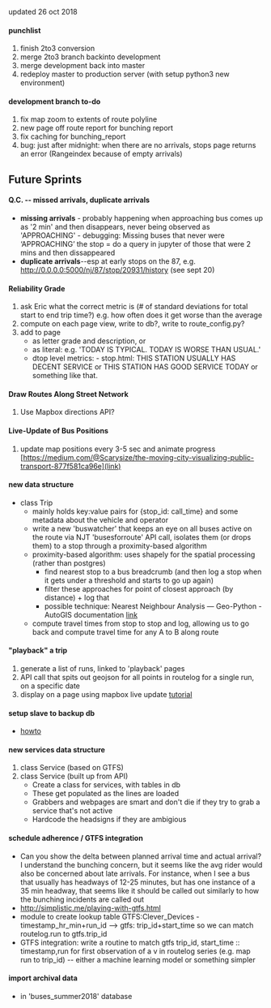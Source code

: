 updated 26 oct 2018

####  punchlist
1. finish 2to3 conversion
1. merge 2to3 branch backinto development
1. merge development back into master
2. redeploy master to production server (with setup python3 new environment)

#### development branch to-do
1. fix map zoom to extents of route polyline
1. new page off route report for bunching report
2. fix caching for bunching_report
3. bug: just after midnight: when there are no arrivals, stops page returns an error (Rangeindex because of empty arrivals)

## Future Sprints

#### Q.C. -- missed arrivals, duplicate arrivals

- **missing arrivals** - probably happening when approaching bus comes up as '2 min' and then disappears, never being observed as 'APPROACHING'
        - debugging: Missing buses that never were ‘APPROACHING’ the stop = do a query in jupyter of those that were 2 mins and then dissappeared
- **duplicate arrivals**--esp at early stops on the 87, e.g. http://0.0.0.0:5000/nj/87/stop/20931/history (see sept 20)

#### Reliability Grade
1. ask Eric what the correct metric is (# of standard deviations for total start to end trip time?) e.g. how often does it get worse than the average 
2. compute on each page view, write to db?, write to route_config.py?
3. add to page
    - as letter grade and description, or
    - as literal: e.g. 'TODAY IS TYPICAL. TODAY IS WORSE THAN USUAL.'
    - dtop level metrics: - stop.html: THIS STATION USUALLY HAS DECENT SERVICE or THIS STATION HAS GOOD SERVICE TODAY or something like that.

#### Draw Routes Along Street Network
1. Use Mapbox directions API?

#### Live-Update of Bus Positions 
1. update map positions every 3-5 sec and animate progress
    [https://medium.com/@Scarysize/the-moving-city-visualizing-public-transport-877f581ca96e](link)    

#### new data structure
- class Trip
    - mainly holds key:value pairs for {stop_id: call_time} and some metadata about the vehicle and operator
    - write a new 'buswatcher' that keeps an eye on all buses active on the route via NJT 'busesforroute' API call, isolates them (or drops them) to a stop through a proximity-based algorithm
    - proximity-based algorithm: uses shapely for the spatial processing (rather than postgres)
        - find nearest stop to a bus breadcrumb (and then log a stop when it gets under a threshold and starts to go up again)
        - filter these approaches for point of closest approach (by distance) + log that
        - possible technique: Nearest Neighbour Analysis — Geo-Python - AutoGIS documentation [link](https://automating-gis-processes.github.io/2017/lessons/L3/nearest-neighbour.html)     
    - compute travel times from stop to stop and log, allowing us to go back and compute travel time for any A to B along route


#### "playback" a trip
1. generate a list of runs, linked to 'playback' pages
2. API call that spits out geojson for all points in routelog for a single run, on a specific date
3. display on a page using mapbox live update [tutorial](https://www.mapbox.com/mapbox-gl-js/example/live-update-feature/)

#### setup slave to backup db    
- [howto](https://www.digitalocean.com/community/tutorials/how-to-move-a-mysql-data-directory-to-a-new-location-on-ubuntu-16-04)
   
#### new services data structure
1. class Service (based on GTFS)
2. class Service (built up from API)
    - Create a class for services, with tables in db
    - These get populated as the lines are loaded
    - Grabbers and webpages are smart and don't die if they try to grab a service that's not active
    - Hardcode the headsigns if they are ambigious 
    
#### schedule adherence / GTFS integration
- Can you show the delta between planned arrival time and actual arrival? I understand the bunching concern, but it seems like the avg rider would also be concerned about late arrivals. For instance, when I see a bus that usually has headways of 12-25 minutes, but has one instance of a 35 min headway, that seems like it should be called out similarly to how the bunching incidents are called out 
- http://simplistic.me/playing-with-gtfs.html
- module to create lookup table GTFS:Clever_Devices - timestamp_hr_min+run_id --> gtfs: trip_id+start_time so we can match routelog.run to gtfs.trip_id
- GTFS integration:  write a routine to match gtfs trip_id, start_time :: timestamp,run for first observation of a v in routelog series (e.g. map run to trip_id) -- either a machine learning model or something simpler 
   
#### import archival data
- in 'buses_summer2018' database




